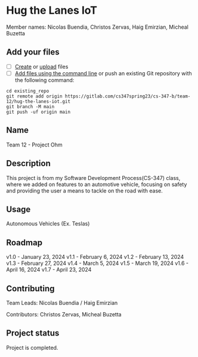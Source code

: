 # Hug the Lanes IoT
Member names: Nicolas Buendia, Christos Zervas, Haig Emirzian, Micheal Buzetta

## Add your files

- [ ] [Create](https://docs.gitlab.com/ee/user/project/repository/web_editor.html#create-a-file) or [upload](https://docs.gitlab.com/ee/user/project/repository/web_editor.html#upload-a-file) files
- [ ] [Add files using the command line](https://docs.gitlab.com/ee/gitlab-basics/add-file.html#add-a-file-using-the-command-line) or push an existing Git repository with the following command:

```
cd existing_repo
git remote add origin https://gitlab.com/cs347spring23/cs-347-b/team-12/hug-the-lanes-iot.git
git branch -M main
git push -uf origin main
```

## Name
Team 12 - Project Ohm


## Description
This project is from my Software Development Process(CS-347) class, where we added on features to an automotive vehicle, focusing on safety and providing the user a means to tackle on the road with ease.


## Usage
Autonomous Vehicles (Ex. Teslas)


## Roadmap

v1.0 - January 23, 2024
v1.1 - February 6, 2024
v1.2 - February 13, 2024
v1.3 - February 27, 2024
v1.4 - March 5, 2024
v1.5 - March 19, 2024
v1.6 - April 16, 2024
v1.7 - April 23, 2024


## Contributing

Team Leads: Nicolas Buendia / Haig Emirzian

Contributors: Christos Zervas, Micheal Buzetta


## Project status
Project is completed. 


